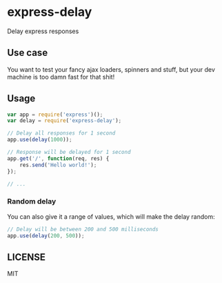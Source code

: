 express-delay
=============

Delay express responses

## Use case

You want to test your fancy ajax loaders, spinners and stuff, but your dev machine is too damn fast for that shit!

## Usage

```javascript
var app = require('express')();
var delay = require('express-delay');

// Delay all responses for 1 second
app.use(delay(1000));

// Response will be delayed for 1 second
app.get('/', function(req, res) {
	res.send('Hello world!');
});

// ...
```

### Random delay

You can also give it a range of values, which will make the delay random:

```javascript
// Delay will be between 200 and 500 milliseconds
app.use(delay(200, 500));
```

## LICENSE
MIT
